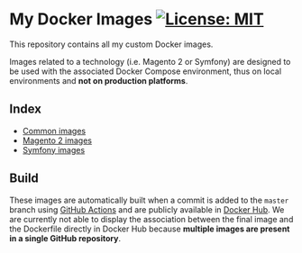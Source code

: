 # My Docker Images [![License: MIT](https://img.shields.io/badge/License-MIT-blue.svg)](https://opensource.org/licenses/MIT)

This repository contains all my custom Docker images.

Images related to a technology (i.e. Magento 2 or Symfony) are designed to be used with the associated Docker Compose
environment, thus on local environments and **not on production platforms**.

## Index
* [Common images](/common)
* [Magento 2 images](/magento2)
* [Symfony images](/symfony)

## Build
These images are automatically built when a commit is added to the `master` branch using
[GitHub Actions](/.github/workflows) and are publicly available in [Docker Hub](https://hub.docker.com/u/ajardin). We
are currently not able to display the association between the final image and the Dockerfile directly in Docker Hub
because **multiple images are present in a single GitHub repository**. 
